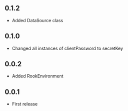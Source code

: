 ## 0.1.2

* Added DataSource class

## 0.1.0

* Changed all instances of clientPassword to secretKey

## 0.0.2

* Added RookEnvironment

## 0.0.1

* First release
